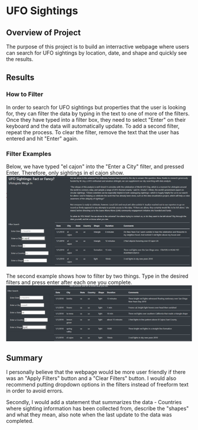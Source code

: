 # UFO Sightings
## Overview of Project
The purpose of this project is to build an interractive webpage where users can search for UFO sightings by location, date, and shape and quickly see the results.  

## Results
### How to Filter
In order to search for UFO sightings but properties that the user is looking for, they can filter the data by typing in the text to one of more of the filters. Once they have typed into a filter box, they need to select "Enter" on their keyboard and the data will automatically update. To add a second filter, repeat the process. To clear the filter, remove the text that the user has entered and hit "Enter" again. 

### Filter Examples
Below, we have typed "el cajon" into the "Enter a City" filter, and pressed Enter. Therefore, only sightings in el cajon show.
![City_search!](/static/images/City_search.png)

The second example shows how to filter by two things. Type in the desired filters and press enter after each one you complete. 
![search_2!](/static/images/search_2.png)

## Summary
I personally believe that the webpage would be more user friendly if there was an "Apply Filters" button and a "Clear Filters" button. I would also recommend putting dropdown options in the filters instead of freeform text in order to avoid errors. 

Secondly, I would add a statement that summarizes the data - Countries where sighting information has been collected from, describe the "shapes" and what they mean, also note when the last update to the data was completed. 
